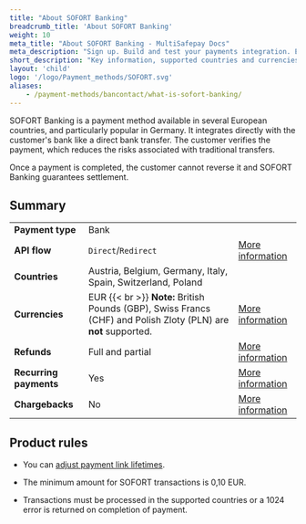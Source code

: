 ```yaml
---
title: "About SOFORT Banking"
breadcrumb_title: 'About SOFORT Banking'
weight: 10
meta_title: "About SOFORT Banking - MultiSafepay Docs"
meta_description: "Sign up. Build and test your payments integration. Explore our products and services. Use our API Reference, SDKs, and wrappers. Get support."
short_description: "Key information, supported countries and currencies, product rules"
layout: 'child'
logo: '/logo/Payment_methods/SOFORT.svg'
aliases: 
    - /payment-methods/bancontact/what-is-sofort-banking/
---
```


SOFORT Banking is a payment method available in several European countries, and particularly popular in Germany. It integrates directly with the customer's bank like a direct bank transfer. The customer verifies the payment, which reduces the risks associated with traditional transfers. 

Once a payment is completed, the customer cannot reverse it and SOFORT Banking guarantees settlement.

## Summary

|   |   |   |
|---|---|---|
| **Payment type**   | Bank  | |
| **API flow**  | `Direct`/`Redirect` | [More information](/faq/api/difference-between-direct-and-redirect) |
| **Countries**  | Austria, Belgium, Germany, Italy, Spain, Switzerland, Poland  | |
| **Currencies**  | EUR {{< br >}} **Note:** British Pounds (GBP), Swiss Francs (CHF) and Polish Zloty (PLN) are **not** supported. | [More information](/faq/general/supported-currencies) | 
| **Refunds**  | Full and partial  | [More information](/payment-methods/banks/sofort-banking/user-guide/processing-refunds) | 
| **Recurring payments**  | Yes | [More information](/tools/recurring-payments)  |
| **Chargebacks**  | No | [More information](/faq/chargebacks)  |

## Product rules

- You can [adjust payment link lifetimes](/faq/api/adjusting-payment-link-lifetimes/).

- The minimum amount for SOFORT transactions is 0,10 EUR.

- Transactions must be processed in the supported countries or a 1024 error is returned on completion of payment.